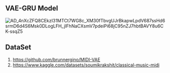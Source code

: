 ## VAE-GRU Model
![AD_4nXcZFQ8CEkzI31MTCt7WG8c_XM30fTbvgUJrBkapwLpdV687ssHd6srmD6d4S6Msk0DLogLFH_jlFhNaCXsmV7pdeiPi68jC95nZJ7hbtBAVY8u6CK-ssqZ5](https://github.com/hjimjim/Jukebox_VAE/assets/7866162/c85070d0-3606-4cc4-bfa8-fd7713b7c01f)


## DataSet
1. https://github.com/brunnergino/MIDI-VAE
2. https://www.kaggle.com/datasets/soumikrakshit/classical-music-midi
   
